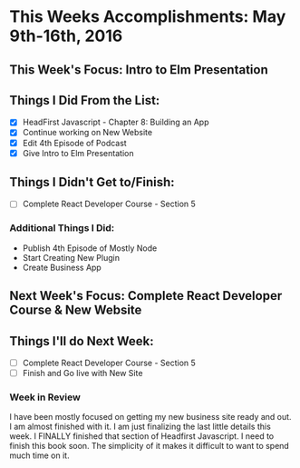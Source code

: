 # This Weeks Accomplishments: May 9th-16th, 2016

## This Week's Focus: Intro to Elm Presentation

## Things I Did From the List:
- [x] HeadFirst Javascript - Chapter 8: Building an App
- [x] Continue working on New Website
- [x] Edit 4th Episode of Podcast
- [x] Give Intro to Elm Presentation

## Things I Didn't Get to/Finish:
- [ ] Complete React Developer Course - Section 5

### Additional Things I Did:
- Publish 4th Episode of Mostly Node
- Start Creating New Plugin
- Create Business App

## Next Week's Focus: Complete React Developer Course & New Website

## Things I'll do Next Week:
- [ ] Complete React Developer Course - Section 5
- [ ] Finish and Go live with New Site

### Week in Review
I have been mostly focused on getting my new business site ready and out. I am almost finished with it. I am just finalizing the last little details this week. I FINALLY finished that section of Headfirst Javascript. I need to finish this book soon. The simplicity of it makes it difficult to want to spend much time on it. 
